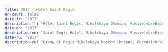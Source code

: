 ```yaml
---
title: 2017 - Hôtel Saint Regis
en-cours: false
date-fr: "2017"
description-fr: "Hôtel Saint Regis, Nikolskaya (Moscou, Russie)<br>Exposition organisée par Boogie Gallery"
date-en: "2017"
description-en: "Saint Regis Hotel, Nikolskaya (Moscou, Russie)<br>Exposition organised by Boogie Gallery"
date-ru: "2017"
description-ru: "Отель St Regis Nikolskaya Moscow (Москва, Россия)<br>Выставка организована Boogie Gallery"
---
```

